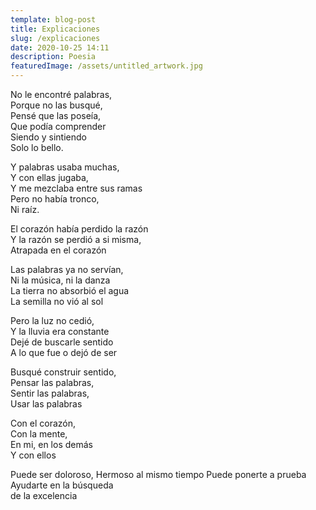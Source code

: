 ```yaml
---
template: blog-post
title: Explicaciones
slug: /explicaciones
date: 2020-10-25 14:11
description: Poesia
featuredImage: /assets/untitled_artwork.jpg
---
```

No le encontré palabras,\
Porque no las busqué,\
Pensé que las poseía,\
Que podía comprender\
Siendo y sintiendo\
Solo lo bello.

Y palabras usaba muchas,\
Y con ellas jugaba,\
Y me mezclaba entre sus ramas\
Pero no había tronco,\
Ni raíz.

El corazón había perdido la razón\
Y la razón se perdió a si misma,\
Atrapada en el corazón

Las palabras ya no servían,\
Ni la música, ni la danza\
La tierra no absorbió el agua\
La semilla no vió al sol

Pero la luz no cedió,\
Y la lluvia era constante\
Dejé de buscarle sentido\
A lo que fue o dejó de ser

Busqué construir sentido,\
Pensar las palabras,\
Sentir las palabras,\
Usar las palabras

Con el corazón,\
Con la mente,\
En mi, en los demás\
Y con ellos

Puede ser doloroso,
Hermoso al mismo tiempo
Puede ponerte a prueba
Ayudarte en la búsqueda \
de la excelencia